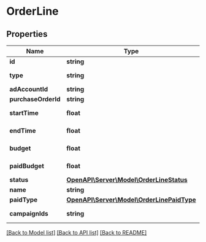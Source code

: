 # OrderLine

## Properties
Name | Type | Description | Notes
------------ | ------------- | ------------- | -------------
**id** | **string** | Order line ID. | [optional] 
**type** | **string** | Always \&quot;orderline\&quot;. | [optional] 
**adAccountId** | **string** | Ad account ID. | [optional] 
**purchaseOrderId** | **string** | Purchase order ID. | [optional] 
**startTime** | **float** | Start time. Unix timestamp. | [optional] 
**endTime** | **float** | End time. Unix timestamp. | [optional] 
**budget** | **float** | Order line budget in micro currency. | [optional] 
**paidBudget** | **float** | Order line paid budget in micro currency. | [optional] 
**status** | [**OpenAPI\Server\Model\OrderLineStatus**](OrderLineStatus.md) | Order line status. | [optional] 
**name** | **string** | Order line name. | [optional] 
**paidType** | [**OpenAPI\Server\Model\OrderLinePaidType**](OrderLinePaidType.md) | Order line paid type. | [optional] 
**campaignIds** | **string** | Associated List of campaign IDs. | 

[[Back to Model list]](../README.md#documentation-for-models) [[Back to API list]](../README.md#documentation-for-api-endpoints) [[Back to README]](../README.md)


